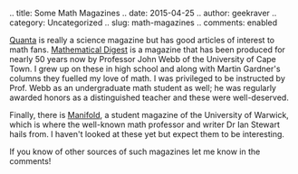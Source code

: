 .. title: Some Math Magazines
.. date: 2015-04-25
.. author: geekraver
.. category: Uncategorized
.. slug: math-magazines
.. comments: enabled

[Quanta](https://www.quantamagazine.org/)
 is really a science magazine but has good articles of
interest to math fans.
[Mathematical Digest](http://www.mth.uct.ac.za/outreach/digest/archive.php)
 is a magazine that
has been produced for nearly 50 years now by Professor John
Webb of the University of Cape Town. I grew up on these in high
school and along with Martin Gardner's columns they fuelled my
love of math. I was privileged to be instructed by Prof. Webb
as an undergraduate math student as well; he was regularly
awarded honors as a distinguished teacher and these were
well-deserved.

Finally, there is [Manifold](http://freespace.virgin.net/ianstewart.joat/MANIFOLD/manifold_main.html),
a student magazine of the University
of Warwick, which is where the well-known math professor and
writer Dr Ian Stewart hails from. I haven't looked at these yet
but expect them to be interesting.

If you know of other sources of such magazines let me know in the
comments!
